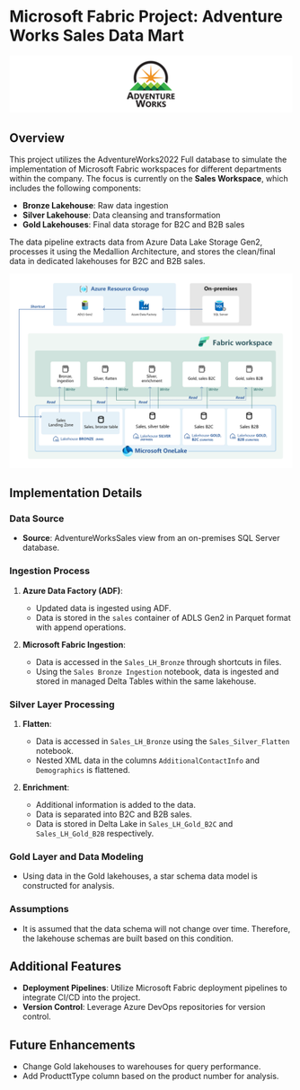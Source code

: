 # Microsoft Fabric Project: Adventure Works Sales Data Mart

<img src="./images/aw-logo.png" alt="AW Logo" >

## Overview
This project utilizes the AdventureWorks2022 Full database to simulate the implementation of Microsoft Fabric workspaces for different departments within the company. The focus is currently on the **Sales Workspace**, which includes the following components:

- **Bronze Lakehouse**: Raw data ingestion
- **Silver Lakehouse**: Data cleansing and transformation
- **Gold Lakehouses**: Final data storage for B2C and B2B sales

The data pipeline extracts data from Azure Data Lake Storage Gen2, processes it using the Medallion Architecture, and stores the clean/final data in dedicated lakehouses for B2C and B2B sales.

<img src="./images/architecture-diagram.png" alt="Architecture Diagram" >

## Implementation Details

### Data Source
- **Source**: AdventureWorksSales view from an on-premises SQL Server database.

### Ingestion Process
1. **Azure Data Factory (ADF)**:
   - Updated data is ingested using ADF.
   - Data is stored in the `sales` container of ADLS Gen2 in Parquet format with append operations.
   
2. **Microsoft Fabric Ingestion**:
   - Data is accessed in the `Sales_LH_Bronze` through shortcuts in files.
   - Using the `Sales Bronze Ingestion` notebook, data is ingested and stored in managed Delta Tables within the same lakehouse.

### Silver Layer Processing
1. **Flatten**:
   - Data is accessed in `Sales_LH_Bronze` using the `Sales_Silver_Flatten` notebook.
   - Nested XML data in the columns `AdditionalContactInfo` and `Demographics` is flattened.
   
2. **Enrichment**:
   - Additional information is added to the data.
   - Data is separated into B2C and B2B sales.
   - Data is stored in Delta Lake in `Sales_LH_Gold_B2C` and `Sales_LH_Gold_B2B` respectively.

### Gold Layer and Data Modeling
- Using data in the Gold lakehouses, a star schema data model is constructed for analysis.

### Assumptions 
- It is assumed that the data schema will not change over time. Therefore, the lakehouse schemas are built based on this condition.

## Additional Features
- **Deployment Pipelines**: Utilize Microsoft Fabric deployment pipelines to integrate CI/CD into the project.
- **Version Control**: Leverage Azure DevOps repositories for version control.

## Future Enhancements
- Change Gold lakehouses to warehouses for query performance.
- Add ProducttType column based on the product number for analysis.
